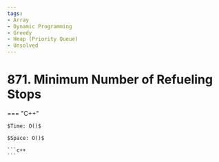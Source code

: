 ```yaml
---
tags:
- Array
- Dynamic Programming
- Greedy
- Heap (Priority Queue)
- Unsolved
---
```



# 871. Minimum Number of Refueling Stops

=== "C++"

    $Time: O()$

    $Space: O()$

    ```c++
    ```